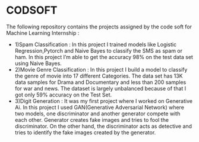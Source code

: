 # CODSOFT

The following repository contains the projects assigned by the code soft for Machine Learning Internship : 

* 1)Spam Classification : In this project I trained models like Logistic Regression,Pytorch and Naive Bayes to classify the SMS as spam or ham. In this project I’m able to get the accuracy 98% on the test data set using Naive Bayes.
* 2)Movie Genre Classification : In this project I build a model to classify the genre of movie into 17 different Categories. The data set has 13K data samples for Drama and Documentary and less than 200 samples for war and news. The dataset is largely unbalanced because  of that I got only 59% accuracy on the Test Set.
* 3)Digit Generation : It was my first project where I worked on Generative Ai. In this project I used GAN(Generative Adversarial Network) where two models, one discriminator and another generator compete with each other. Generator creates fake images and tries to fool the discriminator. On the other hand, the discriminator acts as detective and tries to identify the fake images created by the generator. 
